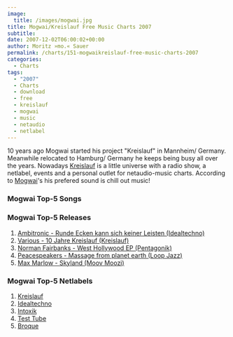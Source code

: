 ```yaml
---
image:
  title: /images/mogwai.jpg
title: Mogwai/Kreislauf Free Music Charts 2007
subtitle: 
date: 2007-12-02T06:00:02+00:00
author: Moritz »mo.« Sauer
permalink: /charts/151-mogwaikreislauf-free-music-charts-2007
categories:
  - Charts
tags:
  - "2007"
  - Charts
  - download
  - free
  - kreislauf
  - mogwai
  - music
  - netaudio
  - netlabel
---
```

10 years ago Mogwai started his project "Kreislauf" in Mannheim/ Germany. Meanwhile relocated to Hamburg/ Germany he keeps being busy all over the years. Nowadays [Kreislauf](http://kreislauf.org/) is a little universe with a radio show, a netlabel, events and a personal outlet for netaudio-music charts. According to [Mogwai](http://mogwai.de)'s his prefered sound is chill out music!<!--more-->

<!--adsense-->

### Mogwai Top-5 Songs 

### Mogwai Top-5 Releases 

  1. [Ambitronic - Runde Ecken kann sich keiner Leisten (Idealtechno)](http://www.idealtechno.de/musik.php?code=IDEAL002)
  2. [Various - 10 Jahre Kreislauf (Kreislauf)](http://kreislauf.org/v10/?p=90)
  3. [Norman Fairbanks - West Hollywood EP (Pentagonik)](http://www.pentagonik.de/netlabel/releases/11/pentagonik_release_008.html)
  4. [Peacespeakers - Massage from planet earth (Loop Jazz)](http://www.sojusrecords.com/loopjazz/sjslp_6201.html)
  5. [Max Marlow - Skyland (Moov Moozi)](http://m02v.moozi.org/)

### Mogwai Top-5 Netlabels 

  1. [Kreislauf](http://kreislauf.org/)
  2. [Idealtechno](http://www.idealtechno.de/)
  3. [Intoxik](http://www.intoxik.de/)
  4. [Test Tube](http://testtube.monocromatica.com/)
  5. [Broque](http://www.broque.de/)